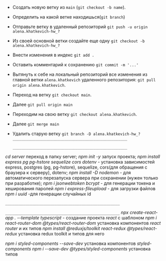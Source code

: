 <!-- ! git -->

- Создать новую ветку из `main` (`git checkout -b name`).
- Определить на какой ветке находишься(`git branch`)
- Отправьте ветку в удаленный репозиторий `git push -u origin alena.khatkevich-hw_?`
- Из своей основной ветки создайте еще одну `git checkout -b alena.khatkevich-hw_?`
- Внести изменения в индекс `git add .`
- Оставить комментарий к сохранению `git commit -m '...'`

- Вытянуть к себе на локальный репозиторий все изменения из главной ветки `alena.khatkevich` удаленного репозитория: `git pull origin alena.khatkevich`.
- Переход на ветку `git checkout main`.
- Далее `git pull origin main`
- Переходим на свою ветку `git checkout alena.khatkevich`.
- Далее `git merge main`
- Удалить старую ветку `git branch -D alena.khatkevich-hw_?`
  `___________________________________________________`
  <!--! server -->
  `___________________________________________________`

_cd server_ переход в папку server;
_npm init -y_ запуск проекта;
_npm install express pg pg-hstore sequelize cors dotenv_ - установка зависимостей express, postgres (pg, pg-hstore), sequelize, cors(для обращения с браузера к серверу), dotenv;
_npm install -D nodemon_ - для автоматического перезапуска сервера при сохранении (нужен только при разработке);
_npm i jsonwebtoken bcrypt_ - для генерации токена и хеширования паролей
_npm i express-fileupload_ - для загрузки файлов
_npm i uuid_ -для генерации случайных id

`___________________________________________________`

<!--! client -->

`___________________________________________________`
_npx create-react-app . --template typescript_ - создание проекта _react_ с шаблоном
_npm i react-router-dom @types/react-router-dom_ установка компонентов _react router_ и их типов
_npm install @reduxjs/toolkit react-redux @types/react-redux_ установка redux toolkit и типов для него

_npm i styled-components --save-dev_ установка компонентов _styled-components_
_npm i --save-dev @types/styled-components_ установка типов
